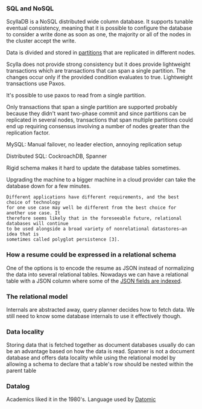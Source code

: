 ### SQL and NoSQL

ScyllaDB is a NoSQL distributed wide column database. It supports tunable eventual consistency, meaning that  it is possible to configure the database to consider a write done as soon as one, the majority or all of the nodes in the cluster accept the write.  

Data is divided and stored in [partitions](https://opensource.docs.scylladb.com/stable/architecture/ringarchitecture/) that are replicated in different nodes.

Scylla does not provide strong consistency but it does provide lightweight transactions which are transactions that can span a single partition. The changes occur only if the provided condition evaluates to true. Lightweight transactions use Paxos.  

It's possible to use paxos to read from a single partition.

Only transactions that span a single partition are supported probably because they didn't want two-phase commit and since partitions can be replicated in several nodes, transactions that span multiple partitions could end up requiring consensus involving a number of nodes greater than the replication factor.

MySQL: Manual failover, no leader election, annoying replication setup

Distributed SQL: CockroachDB, Spanner

Rigid schema makes it hard to update the database tables sometimes.

Upgrading the machine to a bigger machine in a cloud provider can take the database down for a few minutes.

```
Different applications have different requirements, and the best choice of technology
for one use case may well be different from the best choice for another use case. It
therefore seems likely that in the foreseeable future, relational databases will continue
to be used alongside a broad variety of nonrelational datastores—an idea that is
sometimes called polyglot persistence [3].
```

### How a resume could be expressed in a relational schema

One of the options is to encode the resume as JSON instead of normalizing the data into several relational tables. Nowadays we can have a relational table with a JSON column where some of the [JSON fields are indexed](https://www.postgresql.org/docs/current/datatype-json.html#JSON-INDEXING).

### The relational model

Internals are abstracted away, query planner decides how to fetch data. We still need to know some database internals to use it effectively though.

### Data locality

Storing data that is fetched together as document databases usually do can be an advantage based on how the data is read. Spanner is not a document database and offers data locality while using the relational model by allowing a schema to declare that a table's row should be nested within the parent table

### Datalog

Academics liked it in the 1980's. Language used by [Datomic](https://www.datomic.com/)